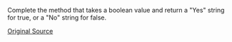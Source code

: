 Complete the method that takes a boolean value and return a "Yes" string for true, or a "No" string
for false.

[Original Source](https://www.codewars.com/kata/53369039d7ab3ac506000467/train/python)
